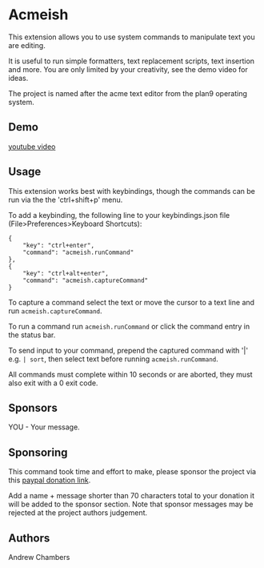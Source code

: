 # Acmeish

This extension allows you to use system commands to manipulate text you are editing.

It is useful to run simple formatters, text replacement scripts, text insertion and more.
You are only limited by your creativity, see the demo video for ideas.

The project is named after the acme text editor from the plan9 operating system.

## Demo

[youtube video](https://youtu.be/MLxXQcGdYCc)

## Usage

This extension works best with keybindings, though the commands
can be run via the the 'ctrl+shift+p' menu.


To add a keybinding, the following line to your keybindings.json file (File>Preferences>Keyboard Shortcuts):

```
{
	"key": "ctrl+enter",
	"command": "acmeish.runCommand"
},
{
	"key": "ctrl+alt+enter",
	"command": "acmeish.captureCommand"
}
```

To capture a command select the text or move the cursor to a text line and run ```acmeish.captureCommand```.

To run a command run ```acmeish.runCommand``` or click the command entry in the status bar.

To send input to your command, prepend the captured command with '|' e.g. ``` | sort ```,
then select text before running ``` acmeish.runCommand ```.

All commands must complete within 10 seconds or are aborted, they must also exit with a 0 exit code.

## Sponsors

YOU - Your message.

## Sponsoring

This command took time and effort to make, please sponsor the project
via this [paypal donation link](https://www.paypal.com/cgi-bin/webscr?cmd=_s-xclick&hosted_button_id=ETKW2M3FS73BL&source=url).

Add a name + message shorter than 70 characters total to your donation it will be added
to the sponsor section. Note that sponsor messages may be rejected at the project
authors judgement.

## Authors

Andrew Chambers
